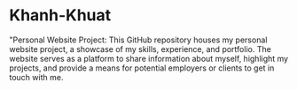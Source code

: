 # Khanh-Khuat
"Personal Website Project: This GitHub repository houses my personal website project, a showcase of my skills, experience, and portfolio. The website serves as a platform to share information about myself, highlight my projects, and provide a means for potential employers or clients to get in touch with me.
